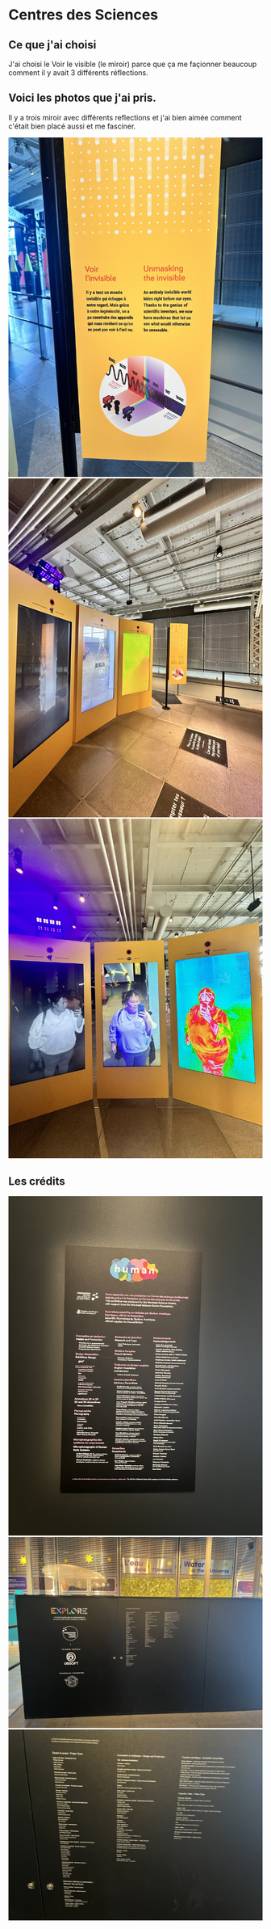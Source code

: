 # Centres des Sciences
## Ce que j'ai choisi 

J'ai choisi le Voir le visible (le miroir) parce que ça me façionner beaucoup comment il y avait 3 différents réflections.


## Voici les photos que j'ai pris.
Il y a trois miroir avec différents reflections et j'ai bien aimée comment c'était bien placé aussi et me fasciner.

![photo](Miroir-infos.png.jfif)
![photo](Miroir-installation.png.jfif)
![photo](Miroir-refection.png.jfif)


## Les crédits 
![photo](Panneau-credit-cds01.png.png)
![photo](Panneau-credit-cds02.png.png)
![photo](Panneau-credit-cds03.png.png)
